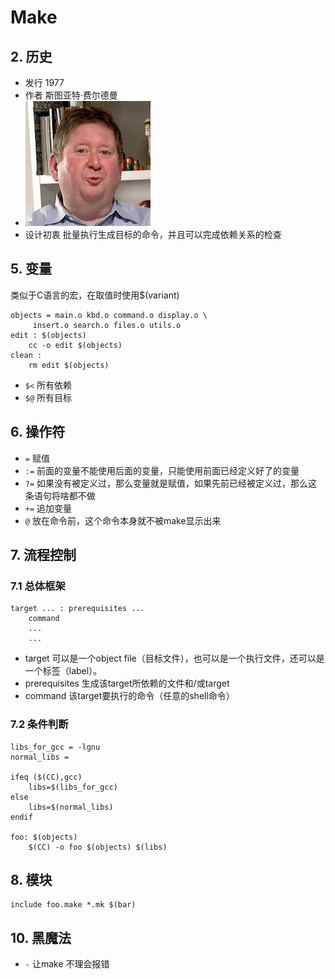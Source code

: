 # Make

## 2. 历史
* 发行 1977
* 作者 斯图亚特·费尔德曼
* ![](https://github.com/mingchaoyan/MyUsedLanguages/blob/master/Make/stuart_feldman.jpg)
* 设计初衷 批量执行生成目标的命令，并且可以完成依赖关系的检查

## 5. 变量
类似于C语言的宏，在取值时使用$(variant)
```
objects = main.o kbd.o command.o display.o \
     insert.o search.o files.o utils.o
edit : $(objects)
    cc -o edit $(objects)
clean :
    rm edit $(objects)
```
* ``$<`` 所有依赖
* ``$@`` 所有目标

## 6. 操作符
* ``=`` 赋值
* ``:=`` 前面的变量不能使用后面的变量，只能使用前面已经定义好了的变量
* ``?=`` 如果没有被定义过，那么变量就是赋值，如果先前已经被定义过，那么这条语句将啥都不做
* ``+=`` 追加变量
* ``@`` 放在命令前，这个命令本身就不被make显示出来

## 7. 流程控制

### 7.1 总体框架
```
target ... : prerequisites ...
    command
    ...
    ...
```
* target
可以是一个object file（目标文件），也可以是一个执行文件，还可以是一个标签（label）。
* prerequisites
生成该target所依赖的文件和/或target
* command
该target要执行的命令（任意的shell命令）

### 7.2 条件判断
``` 
libs_for_gcc = -lgnu
normal_libs =

ifeq ($(CC),gcc)
    libs=$(libs_for_gcc)
else
    libs=$(normal_libs)
endif

foo: $(objects)
    $(CC) -o foo $(objects) $(libs)
```

## 8. 模块
```
include foo.make *.mk $(bar)
```

## 10. 黑魔法
* ``-`` 让make 不理会报错
